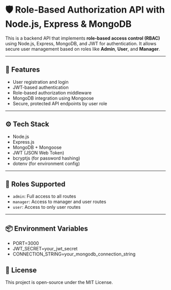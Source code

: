 # 🛡️ Role-Based Authorization API with Node.js, Express & MongoDB

This is a backend API that implements **role-based access control (RBAC)** using Node.js, Express, MongoDB, and JWT for authentication. It allows secure user management based on roles like **Admin**, **User**, and **Manager**.

---

## 🚀 Features

- User registration and login
- JWT-based authentication
- Role-based authorization middleware
- MongoDB integration using Mongoose
- Secure, protected API endpoints by user role

---

## ⚙️ Tech Stack

- Node.js
- Express.js
- MongoDB + Mongoose
- JWT (JSON Web Token)
- bcryptjs (for password hashing)
- dotenv (for environment config)

---

## 🔐 Roles Supported

- `admin`: Full access to all routes
- `manager`: Access to manager and user routes
- `user`: Access to only user routes

---

## 📦 Environment Variables

- PORT=3000
- JWT_SECRET=your_jwt_secret
- CONNECTION_STRING=your_mongodb_connection_string

## 📖 License

This project is open-source under the MIT License.
